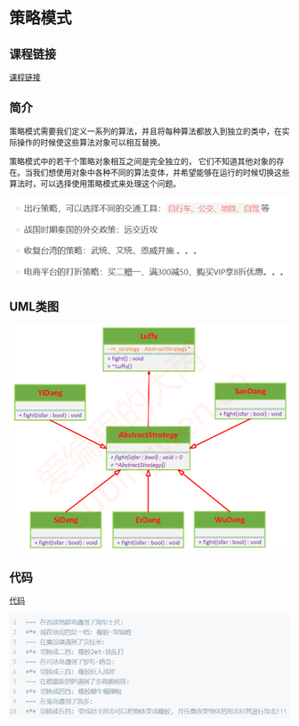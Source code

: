 # 策略模式

## 课程链接

[课程链接](https://subingwen.cn/design-patterns/strategy/)

## 简介

策略模式需要我们定义一系列的算法，并且将每种算法都放入到独立的类中，在实际操作的时候使这些算法对象可以相互替换。


策略模式中的若干个策略对象相互之间是完全独立的， 它们不知道其他对象的存在。当我们想使用对象中各种不同的算法变体，并希望能够在运行的时候切换这些算法时，可以选择使用策略模式来处理这个问题。 


![现实场景](image.png)

## UML类图

![UML类图](image-2.png)

## 代码

[代码](./sample.cpp)

![输出结果](image-1.png)